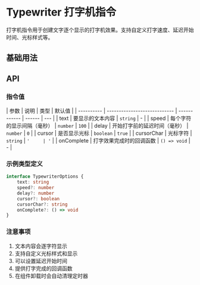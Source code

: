 # Typewriter 打字机指令

打字机指令用于创建文字逐个显示的打字机效果。支持自定义打字速度、延迟开始时间、光标样式等。

## 基础用法

<demo vue="./example/index.vue"  />

## API

### 指令值

| 参数       | 说明                         | 类型         | 默认值 |
| ---------- | ---------------------------- | ------------ | ------ | --- |
| text       | 要显示的文本内容             | `string`     | -      |
| speed      | 每个字符的显示间隔（毫秒）   | `number`     | `100`  |
| delay      | 开始打字前的延迟时间（毫秒） | `number`     | `0`    |
| cursor     | 是否显示光标                 | `boolean`    | `true` |
| cursorChar | 光标字符                     | `string`     | `'     | '`  |
| onComplete | 打字效果完成时的回调函数     | `() => void` | -      |

### 示例类型定义

```ts
interface TypewriterOptions {
	text: string
	speed?: number
	delay?: number
	cursor?: boolean
	cursorChar?: string
	onComplete?: () => void
}
```

### 注意事项

1. 文本内容会逐字符显示
2. 支持自定义光标样式和显示
3. 可以设置延迟开始时间
4. 提供打字完成的回调函数
5. 在组件卸载时会自动清理定时器
